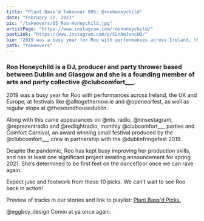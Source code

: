 ```yaml
---
title: "Plant Bass’d Takeover 005: @roohoneychild"
date: "February 22, 2021"
pic: "/takeovers/05_Roo-Honeychild.jpg"
artistPage: "https://www.instagram.com/roohoneychild/"
postLink: "https://www.instagram.com/p/CLnAmJvncHQ/"
bio: "2019 was a busy year for Roo with performances across Ireland, the UK and Europe, at festivals like @alltogethernow.ie..."
path: "takeovers"
---
```


### Roo Honeychild is a DJ, producer and party thrower based between Dublin and Glasgow and she is a founding member of arts and party collective @clubcomfort\_\_\_.

2019 was a busy year for Roo with performances across Ireland, the UK and Europe, at festivals like @alltogethernow.ie and @openearfest, as well as regular stops at @thesoundhousedublin.

Along with this came appearances on @nts_radio, @rinsestagram, @reprezentradio and @redlightradio, monthly @clubcomfort\_\_\_ parties and Comfort Carnival, an award winning small festival produced by the @clubcomfort\_\_\_ crew in partnership with the @dublinfringefest 2019.

Despite the pandemic, Roo has kept busy improving her production skills, and has at least one significant project awaiting announcement for spring 2021. She’s determined to be first feet on the dancefloor once we can rave again.

Expect juke and footwork from these 10 picks. We can’t wait to see Roo back in action!

Preview of tracks in our stories and link to playlist: <a role="button" class="btn btn-dark" href="https://open.spotify.com/playlist/5skAgzUfGmZLwrOPNLnGVf">Plant Bass'd Picks.</a>

@eggboy_design Comin at ya once again.
